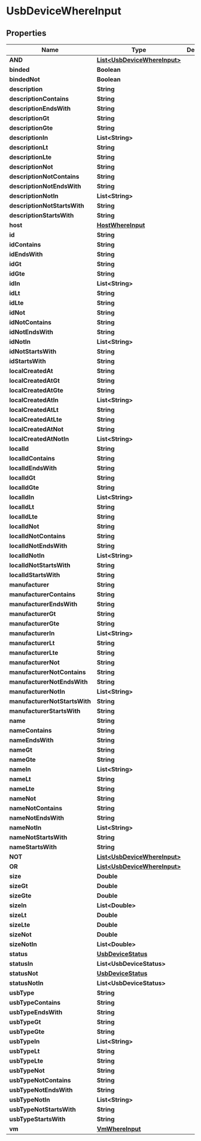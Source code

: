 

# UsbDeviceWhereInput


## Properties

Name | Type | Description | Notes
------------ | ------------- | ------------- | -------------
**AND** | [**List&lt;UsbDeviceWhereInput&gt;**](UsbDeviceWhereInput.md) |  |  [optional]
**binded** | **Boolean** |  |  [optional]
**bindedNot** | **Boolean** |  |  [optional]
**description** | **String** |  |  [optional]
**descriptionContains** | **String** |  |  [optional]
**descriptionEndsWith** | **String** |  |  [optional]
**descriptionGt** | **String** |  |  [optional]
**descriptionGte** | **String** |  |  [optional]
**descriptionIn** | **List&lt;String&gt;** |  |  [optional]
**descriptionLt** | **String** |  |  [optional]
**descriptionLte** | **String** |  |  [optional]
**descriptionNot** | **String** |  |  [optional]
**descriptionNotContains** | **String** |  |  [optional]
**descriptionNotEndsWith** | **String** |  |  [optional]
**descriptionNotIn** | **List&lt;String&gt;** |  |  [optional]
**descriptionNotStartsWith** | **String** |  |  [optional]
**descriptionStartsWith** | **String** |  |  [optional]
**host** | [**HostWhereInput**](HostWhereInput.md) |  |  [optional]
**id** | **String** |  |  [optional]
**idContains** | **String** |  |  [optional]
**idEndsWith** | **String** |  |  [optional]
**idGt** | **String** |  |  [optional]
**idGte** | **String** |  |  [optional]
**idIn** | **List&lt;String&gt;** |  |  [optional]
**idLt** | **String** |  |  [optional]
**idLte** | **String** |  |  [optional]
**idNot** | **String** |  |  [optional]
**idNotContains** | **String** |  |  [optional]
**idNotEndsWith** | **String** |  |  [optional]
**idNotIn** | **List&lt;String&gt;** |  |  [optional]
**idNotStartsWith** | **String** |  |  [optional]
**idStartsWith** | **String** |  |  [optional]
**localCreatedAt** | **String** |  |  [optional]
**localCreatedAtGt** | **String** |  |  [optional]
**localCreatedAtGte** | **String** |  |  [optional]
**localCreatedAtIn** | **List&lt;String&gt;** |  |  [optional]
**localCreatedAtLt** | **String** |  |  [optional]
**localCreatedAtLte** | **String** |  |  [optional]
**localCreatedAtNot** | **String** |  |  [optional]
**localCreatedAtNotIn** | **List&lt;String&gt;** |  |  [optional]
**localId** | **String** |  |  [optional]
**localIdContains** | **String** |  |  [optional]
**localIdEndsWith** | **String** |  |  [optional]
**localIdGt** | **String** |  |  [optional]
**localIdGte** | **String** |  |  [optional]
**localIdIn** | **List&lt;String&gt;** |  |  [optional]
**localIdLt** | **String** |  |  [optional]
**localIdLte** | **String** |  |  [optional]
**localIdNot** | **String** |  |  [optional]
**localIdNotContains** | **String** |  |  [optional]
**localIdNotEndsWith** | **String** |  |  [optional]
**localIdNotIn** | **List&lt;String&gt;** |  |  [optional]
**localIdNotStartsWith** | **String** |  |  [optional]
**localIdStartsWith** | **String** |  |  [optional]
**manufacturer** | **String** |  |  [optional]
**manufacturerContains** | **String** |  |  [optional]
**manufacturerEndsWith** | **String** |  |  [optional]
**manufacturerGt** | **String** |  |  [optional]
**manufacturerGte** | **String** |  |  [optional]
**manufacturerIn** | **List&lt;String&gt;** |  |  [optional]
**manufacturerLt** | **String** |  |  [optional]
**manufacturerLte** | **String** |  |  [optional]
**manufacturerNot** | **String** |  |  [optional]
**manufacturerNotContains** | **String** |  |  [optional]
**manufacturerNotEndsWith** | **String** |  |  [optional]
**manufacturerNotIn** | **List&lt;String&gt;** |  |  [optional]
**manufacturerNotStartsWith** | **String** |  |  [optional]
**manufacturerStartsWith** | **String** |  |  [optional]
**name** | **String** |  |  [optional]
**nameContains** | **String** |  |  [optional]
**nameEndsWith** | **String** |  |  [optional]
**nameGt** | **String** |  |  [optional]
**nameGte** | **String** |  |  [optional]
**nameIn** | **List&lt;String&gt;** |  |  [optional]
**nameLt** | **String** |  |  [optional]
**nameLte** | **String** |  |  [optional]
**nameNot** | **String** |  |  [optional]
**nameNotContains** | **String** |  |  [optional]
**nameNotEndsWith** | **String** |  |  [optional]
**nameNotIn** | **List&lt;String&gt;** |  |  [optional]
**nameNotStartsWith** | **String** |  |  [optional]
**nameStartsWith** | **String** |  |  [optional]
**NOT** | [**List&lt;UsbDeviceWhereInput&gt;**](UsbDeviceWhereInput.md) |  |  [optional]
**OR** | [**List&lt;UsbDeviceWhereInput&gt;**](UsbDeviceWhereInput.md) |  |  [optional]
**size** | **Double** |  |  [optional]
**sizeGt** | **Double** |  |  [optional]
**sizeGte** | **Double** |  |  [optional]
**sizeIn** | **List&lt;Double&gt;** |  |  [optional]
**sizeLt** | **Double** |  |  [optional]
**sizeLte** | **Double** |  |  [optional]
**sizeNot** | **Double** |  |  [optional]
**sizeNotIn** | **List&lt;Double&gt;** |  |  [optional]
**status** | [**UsbDeviceStatus**](UsbDeviceStatus.md) |  |  [optional]
**statusIn** | **List&lt;UsbDeviceStatus&gt;** |  |  [optional]
**statusNot** | [**UsbDeviceStatus**](UsbDeviceStatus.md) |  |  [optional]
**statusNotIn** | **List&lt;UsbDeviceStatus&gt;** |  |  [optional]
**usbType** | **String** |  |  [optional]
**usbTypeContains** | **String** |  |  [optional]
**usbTypeEndsWith** | **String** |  |  [optional]
**usbTypeGt** | **String** |  |  [optional]
**usbTypeGte** | **String** |  |  [optional]
**usbTypeIn** | **List&lt;String&gt;** |  |  [optional]
**usbTypeLt** | **String** |  |  [optional]
**usbTypeLte** | **String** |  |  [optional]
**usbTypeNot** | **String** |  |  [optional]
**usbTypeNotContains** | **String** |  |  [optional]
**usbTypeNotEndsWith** | **String** |  |  [optional]
**usbTypeNotIn** | **List&lt;String&gt;** |  |  [optional]
**usbTypeNotStartsWith** | **String** |  |  [optional]
**usbTypeStartsWith** | **String** |  |  [optional]
**vm** | [**VmWhereInput**](VmWhereInput.md) |  |  [optional]



